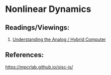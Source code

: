 # Nonlinear Dynamics

## Readings/Viewings:
1) [Understanding the Analog / Hybrid Computer](https://www.youtube.com/watch?v=Ys7v7lnLgbM)


## References:
https://mpcrlab.github.io/oisc-js/

